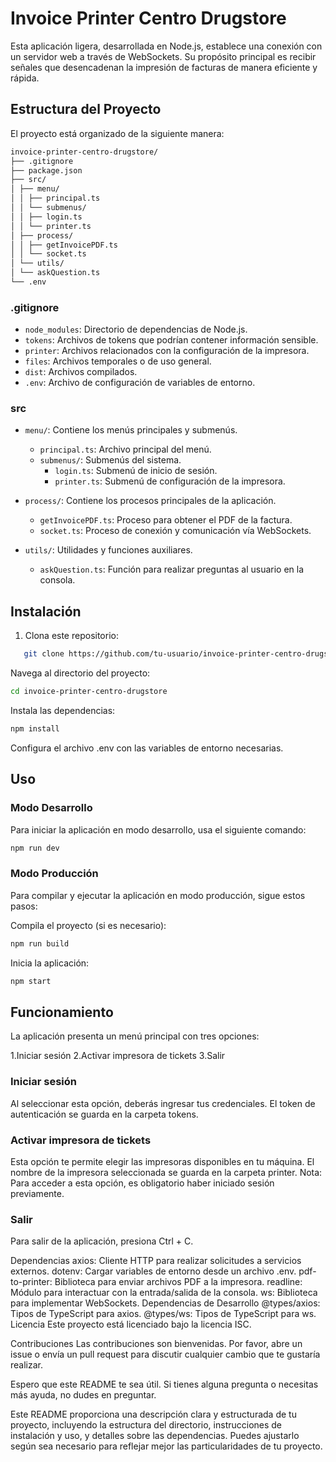 # Invoice Printer Centro Drugstore

Esta aplicación ligera, desarrollada en Node.js, establece una conexión con un servidor web a través de WebSockets. Su propósito principal es recibir señales que desencadenan la impresión de facturas de manera eficiente y rápida.

## Estructura del Proyecto

El proyecto está organizado de la siguiente manera:

```bash
invoice-printer-centro-drugstore/
├── .gitignore
├── package.json
├── src/
│ ├── menu/
│ │ ├── principal.ts
│ │ └── submenus/
│ │ ├── login.ts
│ │ └── printer.ts
│ ├── process/
│ │ ├── getInvoicePDF.ts
│ │ └── socket.ts
│ └── utils/
│ └── askQuestion.ts
└── .env
```
### .gitignore

- `node_modules`: Directorio de dependencias de Node.js.
- `tokens`: Archivos de tokens que podrían contener información sensible.
- `printer`: Archivos relacionados con la configuración de la impresora.
- `files`: Archivos temporales o de uso general.
- `dist`: Archivos compilados.
- `.env`: Archivo de configuración de variables de entorno.

### src

- `menu/`: Contiene los menús principales y submenús.
  - `principal.ts`: Archivo principal del menú.
  - `submenus/`: Submenús del sistema.
    - `login.ts`: Submenú de inicio de sesión.
    - `printer.ts`: Submenú de configuración de la impresora.

- `process/`: Contiene los procesos principales de la aplicación.
  - `getInvoicePDF.ts`: Proceso para obtener el PDF de la factura.
  - `socket.ts`: Proceso de conexión y comunicación vía WebSockets.

- `utils/`: Utilidades y funciones auxiliares.
  - `askQuestion.ts`: Función para realizar preguntas al usuario en la consola.

## Instalación

1. Clona este repositorio:
```bash
   git clone https://github.com/tu-usuario/invoice-printer-centro-drugstore.git
```
Navega al directorio del proyecto:

```bash
cd invoice-printer-centro-drugstore
```

Instala las dependencias:

```bash
npm install
```

Configura el archivo .env con las variables de entorno necesarias.

## Uso
### Modo Desarrollo
Para iniciar la aplicación en modo desarrollo, usa el siguiente comando:

```bash
npm run dev
```

### Modo Producción
Para compilar y ejecutar la aplicación en modo producción, sigue estos pasos:

Compila el proyecto (si es necesario):

```bash
npm run build
```

Inicia la aplicación:

```bash
npm start
```
## Funcionamiento
La aplicación presenta un menú principal con tres opciones:

1.Iniciar sesión
2.Activar impresora de tickets
3.Salir

### Iniciar sesión
Al seleccionar esta opción, deberás ingresar tus credenciales. El token de autenticación se guarda en la carpeta tokens.

### Activar impresora de tickets
Esta opción te permite elegir las impresoras disponibles en tu máquina. El nombre de la impresora seleccionada se guarda en la carpeta printer. Nota: Para acceder a esta opción, es obligatorio haber iniciado sesión previamente.

### Salir
Para salir de la aplicación, presiona Ctrl + C.

Dependencias
axios: Cliente HTTP para realizar solicitudes a servicios externos.
dotenv: Cargar variables de entorno desde un archivo .env.
pdf-to-printer: Biblioteca para enviar archivos PDF a la impresora.
readline: Módulo para interactuar con la entrada/salida de la consola.
ws: Biblioteca para implementar WebSockets.
Dependencias de Desarrollo
@types/axios: Tipos de TypeScript para axios.
@types/ws: Tipos de TypeScript para ws.
Licencia
Este proyecto está licenciado bajo la licencia ISC.

Contribuciones
Las contribuciones son bienvenidas. Por favor, abre un issue o envía un pull request para discutir cualquier cambio que te gustaría realizar.

Espero que este README te sea útil. Si tienes alguna pregunta o necesitas más ayuda, no dudes en preguntar.

Este README proporciona una descripción clara y estructurada de tu proyecto, incluyendo la estructura del directorio, instrucciones de instalación y uso, y detalles sobre las dependencias. Puedes ajustarlo según sea necesario para reflejar mejor las particularidades de tu proyecto.

